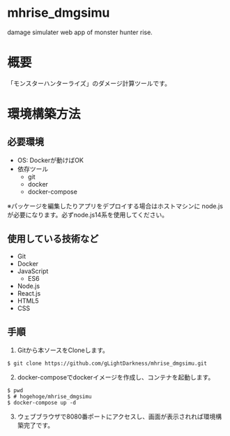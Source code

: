 # mhrise_dmgsimu
damage simulater web app of monster hunter rise.

# 概要
「モンスターハンターライズ」のダメージ計算ツールです。

# 環境構築方法

## 必要環境

* OS: Dockerが動けばOK
* 依存ツール
    * git
    * docker
    * docker-compose

※パッケージを編集したりアプリをデプロイする場合はホストマシンに node.js が必要になります。必ずnode.js14系を使用してください。

## 使用している技術など

* Git
* Docker
* JavaScript
    * ES6
* Node.js
* React.js
* HTML5
* CSS

## 手順

1. Gitから本ソースをCloneします。

```
$ git clone https://github.com/gLightDarkness/mhrise_dmgsimu.git
```

2. docker-composeでdockerイメージを作成し、コンテナを起動します。

```
$ pwd
$ # hogehoge/mhrise_dmgsimu
$ docker-compose up -d
```

3. ウェブブラウザで8080番ポートにアクセスし、画面が表示されれば環境構築完了です。
